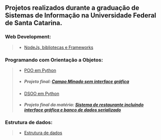  ## Projetos realizados durante a graduação de Sistemas de Informação na Universidade Federal de Santa Catarina.

### Web Development: 
>- [NodeJs, bibliotecas e Frameworks](https://github.com/rafaelwitter/UFSC/tree/master/PROG_WEB)

### Programando com Orientação a Objetos:
> -  [POO em Python](https://github.com/rafaelwitter/UFSC/tree/master/POO)
  >   - ##### Projeto final: [Campo Minado sem interface gráfica](https://github.com/rafaelwitter/UFSC/blob/master/POO/CampoMinado_P3.py)
> -  [DSOO em Python](https://github.com/rafaelwitter/UFSC/tree/master/DSOO)
  >   -  ##### Projeto final da matéria: [Sistema de restaurante incluindo interface gráfica e banco de dados serializado](https://github.com/rafaelwitter/UFSC/tree/master/DSOO/T1_V3)

### Estrutura de dados:
> - [Estrutura de dados](https://github.com/rafaelwitter/UFSC/tree/master/ESTRUTURA_DADOS)
